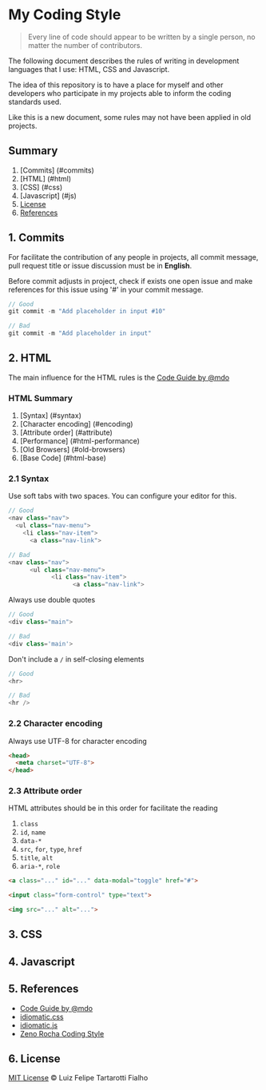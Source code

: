 My Coding Style
============

> Every line of code should appear to be written by a single person, no matter the number of contributors.

The following document describes the rules of writing in development languages that I use: HTML, CSS and Javascript.

The idea of this repository is to have a place for myself and other developers who participate in my projects able to inform the coding standards used.

Like this is a new document, some rules may not have been applied in old projects.

## Summary
 
1. [Commits] (#commits) 
1. [HTML] (#html) 
1. [CSS] (#css) 
1. [Javascript] (#js) 
1. [License](#license)
1. [References](#references)
 
<a name="commits"></a>
## 1. Commits

For facilitate the contribution of any people in projects, all commit message, pull request title or issue discussion must be in **English**.

Before commit adjusts in project, check if exists one open issue and make references for this issue using '#' in your commit message.

```javascript
// Good
git commit -m "Add placeholder in input #10"

// Bad
git commit -m "Add placeholder in input"
```

<a name="html"></a>
## 2. HTML

The main influence for the HTML rules is the [Code Guide by @mdo](https://github.com/mdo/code-guide)

### HTML Summary

1. [Syntax] (#syntax) 
1. [Character encoding] (#encoding)
1. [Attribute order] (#attribute)
1. [Performance] (#html-performance)
1. [Old Browsers] (#old-browsers)
1. [Base Code] (#html-base)

<a name="syntax"></a>
### 2.1 Syntax

Use soft tabs with two spaces. You can configure your editor for this. 

```javascript
// Good
<nav class="nav">
  <ul class="nav-menu">
    <li class="nav-item">
      <a class="nav-link">

// Bad
<nav class="nav">
      <ul class="nav-menu">
            <li class="nav-item">
                  <a class="nav-link">
```

Always use double quotes

```javascript
// Good
<div class="main">

// Bad
<div class='main'>
```
  
Don't include a `/` in self-closing elements

```javascript
// Good
<hr>

// Bad
<hr />
```

<a name="encoding"></a>
### 2.2 Character encoding

Always use UTF-8 for character encoding

```html
<head>
  <meta charset="UTF-8">
</head>
```

<a name="attribute"></a>
### 2.3 Attribute order

HTML attributes should be in this order for facilitate the reading

1. `class`
1. `id`, `name`
1. `data-*`
1. `src`, `for`, `type`, `href`
1. `title`, `alt`
1. `aria-*`, `role`

```html
<a class="..." id="..." data-modal="toggle" href="#"> 

<input class="form-control" type="text">

<img src="..." alt="...">
```

<a name="css"></a>
## 3. CSS

<a name="js"></a>
## 4. Javascript
 
<a name="references"></a>
## 5. References

* [Code Guide by @mdo](https://github.com/mdo/code-guide)
* [idiomatic.css](https://github.com/necolas/idiomatic-css/)
* [idiomatic.js](https://github.com/rwldrn/idiomatic.js/)
* [Zeno Rocha Coding Style](https://github.com/zenorocha/my-coding-style/) 

<a name="license"></a>

## 6. License
 
[MIT License](http://felipefialho.mit-license.org/) © Luiz Felipe Tartarotti Fialho
